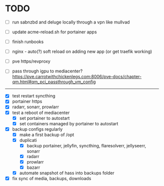 # TODO

- [ ] run sabnzbd and deluge locally through a vpn like mullvad
- [ ] update acme-reload.sh for portainer apps
- [ ] finish runbooks

- [ ] nginx - auto(?) soft reload on adding new app (or get traefik working)
- [ ] pve https/revproxy
- [ ] pass through igpu to mediacenter? https://pve.carrotwithchickenlegs.com:8006/pve-docs/chapter-qm.html#qm_pci_passthrough_vm_config

---

- [x] test restart syncthing
- [x] portainer https
- [x] radarr, sonarr, prowlarr
- [x] test a reboot of mediacenter
  - [x] set portainer to autostart
  - [x] set containers managed by portainer to autostart

- [x] backup configs regularly
  - [x] make a first backup of /opt
  - [x] duplicati
    - [x] backup portainer, jellyfin, syncthing, flaresolverr, jellyseerr, sonarr
    - [x] radarr
    - [x] prowlarr
    - [x] bazarr
  - [x] automate snapshot of hass into backups folder

- [x] fix sync of media, backups, downloads
